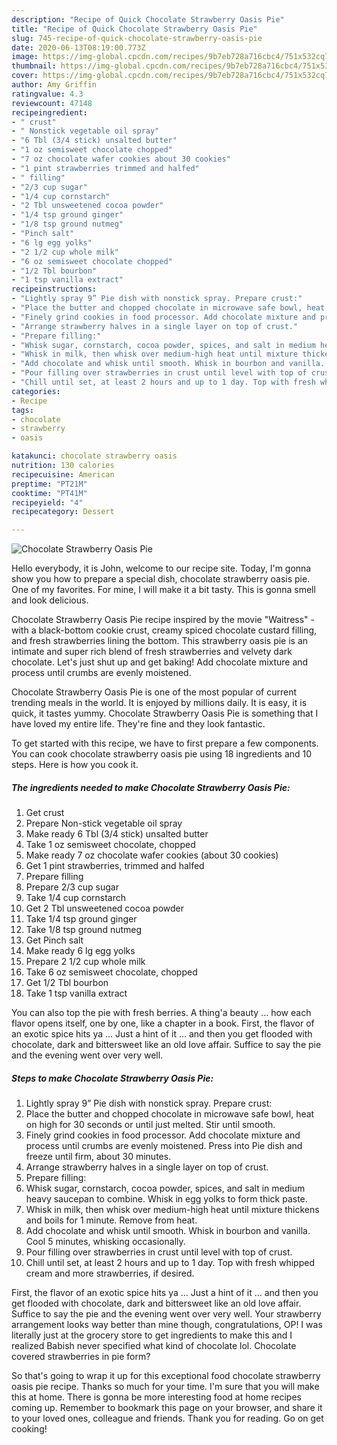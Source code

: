 ```yaml
---
description: "Recipe of Quick Chocolate Strawberry Oasis Pie"
title: "Recipe of Quick Chocolate Strawberry Oasis Pie"
slug: 745-recipe-of-quick-chocolate-strawberry-oasis-pie
date: 2020-06-13T08:19:00.773Z
image: https://img-global.cpcdn.com/recipes/9b7eb728a716cbc4/751x532cq70/chocolate-strawberry-oasis-pie-recipe-main-photo.jpg
thumbnail: https://img-global.cpcdn.com/recipes/9b7eb728a716cbc4/751x532cq70/chocolate-strawberry-oasis-pie-recipe-main-photo.jpg
cover: https://img-global.cpcdn.com/recipes/9b7eb728a716cbc4/751x532cq70/chocolate-strawberry-oasis-pie-recipe-main-photo.jpg
author: Amy Griffin
ratingvalue: 4.3
reviewcount: 47148
recipeingredient:
- " crust"
- " Nonstick vegetable oil spray"
- "6 Tbl (3/4 stick) unsalted butter"
- "1 oz semisweet chocolate chopped"
- "7 oz chocolate wafer cookies about 30 cookies"
- "1 pint strawberries trimmed and halfed"
- " filling"
- "2/3 cup sugar"
- "1/4 cup cornstarch"
- "2 Tbl unsweetened cocoa powder"
- "1/4 tsp ground ginger"
- "1/8 tsp ground nutmeg"
- "Pinch salt"
- "6 lg egg yolks"
- "2 1/2 cup whole milk"
- "6 oz semisweet chocolate chopped"
- "1/2 Tbl bourbon"
- "1 tsp vanilla extract"
recipeinstructions:
- "Lightly spray 9” Pie dish with nonstick spray. Prepare crust:"
- "Place the butter and chopped chocolate in microwave safe bowl, heat on high for 30 seconds or until just melted. Stir until smooth."
- "Finely grind cookies in food processor. Add chocolate mixture and process until crumbs are evenly moistened. Press into Pie dish and freeze until firm, about 30 minutes."
- "Arrange strawberry halves in a single layer on top of crust."
- "Prepare filling:"
- "Whisk sugar, cornstarch, cocoa powder, spices, and salt in medium heavy saucepan to combine. Whisk in egg yolks to form thick paste."
- "Whisk in milk, then whisk over medium-high heat until mixture thickens and boils for 1 minute. Remove from heat."
- "Add chocolate and whisk until smooth. Whisk in bourbon and vanilla. Cool 5 minutes, whisking occasionally."
- "Pour filling over strawberries in crust until level with top of crust."
- "Chill until set, at least 2 hours and up to 1 day. Top with fresh whipped cream and more strawberries, if desired."
categories:
- Recipe
tags:
- chocolate
- strawberry
- oasis

katakunci: chocolate strawberry oasis 
nutrition: 130 calories
recipecuisine: American
preptime: "PT21M"
cooktime: "PT41M"
recipeyield: "4"
recipecategory: Dessert

---
```



![Chocolate Strawberry Oasis Pie](https://img-global.cpcdn.com/recipes/9b7eb728a716cbc4/751x532cq70/chocolate-strawberry-oasis-pie-recipe-main-photo.jpg)

Hello everybody, it is John, welcome to our recipe site. Today, I'm gonna show you how to prepare a special dish, chocolate strawberry oasis pie. One of my favorites. For mine, I will make it a bit tasty. This is gonna smell and look delicious.

Chocolate Strawberry Oasis Pie recipe inspired by the movie &#34;Waitress&#34; - with a black-bottom cookie crust, creamy spiced chocolate custard filling, and fresh strawberries lining the bottom. This strawberry oasis pie is an intimate and super rich blend of fresh strawberries and velvety dark chocolate. Let&#39;s just shut up and get baking! Add chocolate mixture and process until crumbs are evenly moistened.

Chocolate Strawberry Oasis Pie is one of the most popular of current trending meals in the world. It is enjoyed by millions daily. It is easy, it is quick, it tastes yummy. Chocolate Strawberry Oasis Pie is something that I have loved my entire life. They're fine and they look fantastic.


To get started with this recipe, we have to first prepare a few components. You can cook chocolate strawberry oasis pie using 18 ingredients and 10 steps. Here is how you cook it.

<!--inarticleads1-->

##### The ingredients needed to make Chocolate Strawberry Oasis Pie:

1. Get  crust
1. Prepare  Non-stick vegetable oil spray
1. Make ready 6 Tbl (3/4 stick) unsalted butter
1. Take 1 oz semisweet chocolate, chopped
1. Make ready 7 oz chocolate wafer cookies (about 30 cookies)
1. Get 1 pint strawberries, trimmed and halfed
1. Prepare  filling
1. Prepare 2/3 cup sugar
1. Take 1/4 cup cornstarch
1. Get 2 Tbl unsweetened cocoa powder
1. Take 1/4 tsp ground ginger
1. Take 1/8 tsp ground nutmeg
1. Get Pinch salt
1. Make ready 6 lg egg yolks
1. Prepare 2 1/2 cup whole milk
1. Take 6 oz semisweet chocolate, chopped
1. Get 1/2 Tbl bourbon
1. Take 1 tsp vanilla extract


You can also top the pie with fresh berries. A thing&#39;a beauty … how each flavor opens itself, one by one, like a chapter in a book. First, the flavor of an exotic spice hits ya … Just a hint of it … and then you get flooded with chocolate, dark and bittersweet like an old love affair. Suffice to say the pie and the evening went over very well. 

<!--inarticleads2-->

##### Steps to make Chocolate Strawberry Oasis Pie:

1. Lightly spray 9” Pie dish with nonstick spray. Prepare crust:
1. Place the butter and chopped chocolate in microwave safe bowl, heat on high for 30 seconds or until just melted. Stir until smooth.
1. Finely grind cookies in food processor. Add chocolate mixture and process until crumbs are evenly moistened. Press into Pie dish and freeze until firm, about 30 minutes.
1. Arrange strawberry halves in a single layer on top of crust.
1. Prepare filling:
1. Whisk sugar, cornstarch, cocoa powder, spices, and salt in medium heavy saucepan to combine. Whisk in egg yolks to form thick paste.
1. Whisk in milk, then whisk over medium-high heat until mixture thickens and boils for 1 minute. Remove from heat.
1. Add chocolate and whisk until smooth. Whisk in bourbon and vanilla. Cool 5 minutes, whisking occasionally.
1. Pour filling over strawberries in crust until level with top of crust.
1. Chill until set, at least 2 hours and up to 1 day. Top with fresh whipped cream and more strawberries, if desired.


First, the flavor of an exotic spice hits ya … Just a hint of it … and then you get flooded with chocolate, dark and bittersweet like an old love affair. Suffice to say the pie and the evening went over very well. Your strawberry arrangement looks way better than mine though, congratulations, OP! I was literally just at the grocery store to get ingredients to make this and I realized Babish never specified what kind of chocolate lol. Chocolate covered strawberries in pie form? 

So that's going to wrap it up for this exceptional food chocolate strawberry oasis pie recipe. Thanks so much for your time. I'm sure that you will make this at home. There is gonna be more interesting food at home recipes coming up. Remember to bookmark this page on your browser, and share it to your loved ones, colleague and friends. Thank you for reading. Go on get cooking!
